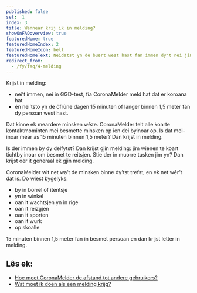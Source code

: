 ```yaml
---
published: false
set:  1
index: 3
title: Wannear krij ik in melding?
showOnFAQoverview: true
featuredHome: true
featuredHomeIndex: 2
featuredHomeIcon: bell
featuredHomeText: Neidatst yn de buert west hast fan immen dy't nei jim moeting test is en koroana hat.
redirect_from: 
  - /fy/faq/4-melding
---
```

Krijst in melding:
- nei’t immen, nei in GGD-test, fia CoronaMelder meld hat dat er koroana hat
- én nei’tsto yn de ôfrûne dagen 15 minuten of langer binnen 1,5 meter fan dy persoan west hast.

Dat kinne ek meardere minsken wêze. CoronaMelder telt alle koarte kontaktmominten mei besmette minsken op ien dei byinoar op. Is dat mei-inoar mear as 15 minuten binnen 1,5 meter? Dan krijst in melding.

Is der immen by dy delfytst? Dan krijst gjin melding: jim wienen te koart tichtby inoar om besmet te reitsjen. Stie der in muorre tusken jim yn? Dan krijst oer it generaal ek gjin melding.
 
CoronaMelder wit net wa’t de minsken binne dy’tst trefst, en ek net wêr’t dat is. Do wiest bygelyks: 

- by in borrel of itentsje
- yn in winkel
- oan it wachtsjen yn in rige 
- oan it reizgjen
- oan it sporten
- oan it wurk
- op skoalle

15 minuten binnen 1,5 meter fan in besmet persoan en dan krijst letter in melding.

## Lês ek:

- <a href="/{{page.lang}}/faq/2-1-hoe-meet-coronamelder-de-afstand" lang="nl" hreflang="nl">Hoe meet CoronaMelder de afstand tot andere gebruikers?</a> 
- <a href="/{{page.lang}}/faq/1-5-wat-moet-ik-doen-als-ik-een-melding-krijg" lang="nl" hreflang="nl">Wat moet ik doen als een melding krijg?</a>
